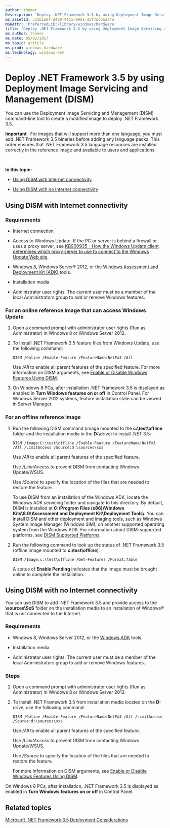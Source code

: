 ```yaml
---
author: themar
Description: 'Deploy .NET Framework 3.5 by using Deployment Image Servicing and Management (DISM)'
ms.assetid: c21b1e0f-d480-4f51-99d1-d5f7acba3a4a
MSHAttr: 'PreferredLib:/library/windows/hardware'
title: 'Deploy .NET Framework 3.5 by using Deployment Image Servicing and Management (DISM)'
ms.author: themar
ms.date: 05/02/2017
ms.topic: article
ms.prod: windows-hardware
ms.technology: windows-oem
---
```


# Deploy .NET Framework 3.5 by using Deployment Image Servicing and Management (DISM)


You can use the Deployment Image Servicing and Management (DISM) command-line tool to create a modified image to deploy .NET Framework 3.5.

**Important**  
For images that will support more than one language, you must add .NET Framework 3.5 binaries before adding any language packs. This order ensures that .NET Framework 3.5 language resources are installed correctly in the reference image and available to users and applications.

 

**In this topic:**

-   [Using DISM with Internet connectivity](#internet)

-   [Using DISM with no Internet connectivity](#nointerent)

## <span id="internet"></span><span id="INTERNET"></span>Using DISM with Internet connectivity


### <span id="Requirements"></span><span id="requirements"></span><span id="REQUIREMENTS"></span>Requirements

-   Internet connection

-   Access to Windows Update. If the PC or server is behind a firewall or uses a proxy server, see [KB900935 - How the Windows Update client determines which proxy server to use to connect to the Windows Update Web site](http://support.microsoft.com/kb/900935).

-   Windows 8, Windows Server® 2012, or the [Windows Assessment and Deployment Kit (ADK)](http://go.microsoft.com/fwlink/p/?linkid=325506) tools.

-   Installation media

-   Administrator user rights. The current user must be a member of the local Administrators group to add or remove Windows features.

### <span id="For_an_online_reference_image_that_can_access_Windows_Update"></span><span id="for_an_online_reference_image_that_can_access_windows_update"></span><span id="FOR_AN_ONLINE_REFERENCE_IMAGE_THAT_CAN_ACCESS_WINDOWS_UPDATE"></span>For an online reference image that can access Windows Update

1.  Open a command prompt with administrator user rights (Run as Administrator) in Windows 8 or Windows Server 2012.

2.  To Install .NET Framework 3.5 feature files from Windows Update, use the following command:

    ```
    DISM /Online /Enable-Feature /FeatureName:NetFx3 /All 
    ```

    Use */All* to enable all parent features of the specified feature. For more information on DISM arguments, see [Enable or Disable Windows Features Using DISM](http://go.microsoft.com/fwlink/p/?linkid=259118).

3.  On Windows 8 PCs, after installation .NET Framework 3.5 is displayed as enabled in **Turn Windows features on or off** in Control Panel. For Windows Server 2012 systems, feature installation state can be viewed in Server Manager.

### <span id="For_an_offline_reference_image"></span><span id="for_an_offline_reference_image"></span><span id="FOR_AN_OFFLINE_REFERENCE_IMAGE"></span>For an offline reference image

1.  Run the following DISM command (image mounted to the **c:\\test\\offline** folder and the installation media in the **D:**\\drive) to install .NET 3.5:

    ```
    DISM /Image:C:\test\offline /Enable-Feature /FeatureName:NetFx3 /All /LimitAccess /Source:D:\sources\sxs
    ```

    Use */All* to enable all parent features of the specified feature.

    Use */LimitAccess* to prevent DISM from contacting Windows Update/WSUS.

    Use */Source* to specify the location of the files that are needed to restore the feature.

    To use DISM from an installation of the Windows ADK, locate the Windows ADK servicing folder and navigate to this directory. By default, DISM is installed at **C:\\Program Files (x86)\\Windows Kits\\8.0\\Assessment and Deployment Kit\\Deployment Tools\\**. You can install DISM and other deployment and imaging tools, such as Windows System Image Manager (Windows SIM), on another supported operating system from the Windows ADK. For information about DISM-supported platforms, see [DISM Supported Platforms](http://go.microsoft.com/fwlink/p/?LinkId=698536).

2.  Run the following command to look up the status of .NET Framework 3.5 (offline image mounted to **c:\\test\\offline**):

    ```
    DISM /Image:c:\test\offline /Get-Features /Format:Table
    ```

    A status of **Enable Pending** indicates that the image must be brought online to complete the installation.

## <span id="nointerent"></span><span id="NOINTERENT"></span>Using DISM with no Internet connectivity

You can use DISM to add .NET Framework 3.5 and provide access to the **\\sources\\SxS** folder on the installation media to an installation of Windows® that is not connected to the Internet.

### <span id="Requirements"></span><span id="requirements"></span><span id="REQUIREMENTS"></span>Requirements

-   Windows 8, Windows Server 2012, or the [Windows ADK](http://go.microsoft.com/fwlink/p/?linkid=325506) tools.

-   Installation media

-   Administrator user rights. The current user must be a member of the local Administrators group to add or remove Windows features.

### <span id="Steps"></span><span id="steps"></span><span id="STEPS"></span>Steps

1.  Open a command prompt with administrator user rights (Run as Administrator) in Windows 8 or Windows Server 2012.

2.  To install .NET Framework 3.5 from installation media located on the **D:** drive, use the following command:

    ```
    DISM /Online /Enable-Feature /FeatureName:NetFx3 /All /LimitAccess /Source:d:\sources\sxs
    ```

    Use */All* to enable all parent features of the specified feature.

    Use */LimitAccess* to prevent DISM from contacting Windows Update/WSUS.

    Use */Source* to specify the location of the files that are needed to restore the feature.

    For more information on DISM arguments, see [Enable or Disable Windows Features Using DISM](http://go.microsoft.com/fwlink/p/?linkid=259118).

On Windows 8 PCs, after installation, .NET Framework 3.5 is displayed as enabled in **Turn Windows features on or off** in Control Panel.

## <span id="related_topics"></span>Related topics


[Microsoft .NET Framework 3.5 Deployment Considerations](microsoft-net-framework-35-deployment-considerations.md)

 

 






